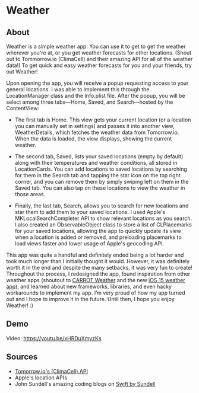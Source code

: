 # Weather

## About

Weather is a simple weather app. You can use it to get to get the weather wherever you're at, or you get weather forecasts for other locations. (Shout out to Tommorrow.io (ClimaCell) and their amazing API for all of the weather data!) To get quick and easy weather forecasts for you and your friends, try out Weather!

Upon opening the app, you will receive a popup requesting access to your general locations. I was able to implement this through the LocationManager class and the Info.plist file. After the popup, you will be select among three tabs—Home, Saved, and Search—hosted by the ContentView:

- The first tab is Home. This view gets your current location (or a location you can manually set in settings) and passes it into another view, WeatherDetails, which fetches the weather data from Tomorrow.io. When the data is loaded, the view displays, showing the current weather.

- The second tab, Saved, lists your saved locations (empty by default) along with their temperatures and weather conditions, all stored in LocationCards. You can add locations to saved locations by searching for them in the Search tab and tapping the star icon on the top right corner, and you can remove them by simply swiping left on them in the Saved tab. You can also tap on these locations to view the weather in those areas.

- Finally, the last tab, Search, allows you to search for new locations and star them to add them to your saved locations. I used Apple's MKLocalSearchCompleter API to show relevant locations as you search. I also created an ObservableObject class to store a list of CLPlacemarks for your saved locations, allowing the app to quickly update its view when a location is added or removed, and preloading placemarks to load views faster and lower usage of Apple's geocoding API.

This app was quite a handful and definitely ended being a lot harder and took much longer than I initially thought it would. However, it was definitely worth it in the end and despite the many setbacks, it was very fun to create! Throughout the process, I redesigned the app, found inspiration from other weather apps (shoutout to [CARROT Weather](https://www.google.com/url?sa=t&rct=j&q=&esrc=s&source=web&cd=&cad=rja&uact=8&ved=2ahUKEwjvj77Jwo_1AhXwQTABHeLgC2EQFnoECAkQAQ&url=https%3A%2F%2Fapps.apple.com%2Fus%2Fapp%2Fcarrot-weather%2Fid961390574&usg=AOvVaw21mzlIIz8csDdwJOdf1iCQ) and the new [iOS 15 weather app](https://www.google.com/url?sa=t&rct=j&q=&esrc=s&source=web&cd=&cad=rja&uact=8&ved=2ahUKEwim1eLwwo_1AhXLQTABHeqdAakQFnoECAMQAQ&url=https%3A%2F%2Fwww.macrumors.com%2Fguide%2Fios-15-weather-app%2F&usg=AOvVaw1IXWKT-vRRxQy4-tmERSQM)), and learned about new frameworks, libraries, and even hacky workarounds to implement my app. I’m very proud of how my app turned out and I hope to improve it in the future. Until then, I hope you enjoy Weather! :)

## Demo

Video: https://youtu.be/xHRDuXmyzKs

## Sources

- [Tomorrow.io's (ClimaCell) API](https://www.tomorrow.io/weather-api/)
- Apple's location APIs
- John Sundell's amazing coding blogs on [Swift by Sundell](https://www.swiftbysundell.com)

